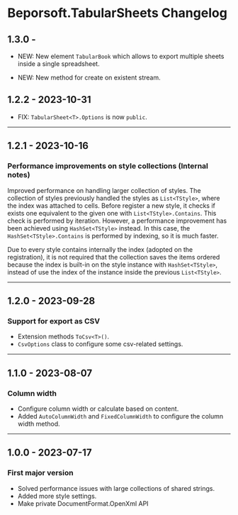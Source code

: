 # Beporsoft.TabularSheets Changelog

## 1.3.0 -

* NEW: New element `TabularBook` which allows to export multiple sheets inside a single spreadsheet.

* NEW: New method for create on existent stream.

## 1.2.2 - 2023-10-31

* FIX: `TabularSheet<T>.Options` is now `public`.
---

## 1.2.1 - 2023-10-16

### Performance improvements on style collections (Internal notes)

Improved performance on handling larger collection of styles. The collection of styles previously handled the styles as `List<TStyle>`, where the index was attached to cells. Before register a new style, it checks if exists one equivalent to the given one with `List<TStyle>.Contains`. This check is performed by iteration. However, a performance improvement has been achieved using `HashSet<TStyle>` instead. In this case, the `HashSet<TStyle>.Contains` is performed by indexing, so it is much faster.

Due to every style contains internally the index (adopted on the registration), it is not required that the collection saves the items ordered because the index is built-in on the style instance with `HashSet<TStyle>`, instead of use the index of the instance inside the previous `List<TStyle>`.

---

## 1.2.0 - 2023-09-28

### Support for export as CSV
- Extension methods `ToCsv<T>()`.
- `CsvOptions` class to configure some csv-related settings.
---

## 1.1.0 - 2023-08-07

### Column width

- Configure column width or calculate based on content.
- Added `AutoColumnWidth` and `FixedColumnWidth` to configure the column width method.
---

## 1.0.0 - 2023-07-17

### First major version
- Solved performance issues with large collections of shared strings.
- Added more style settings.
- Make private DocumentFormat.OpenXml API